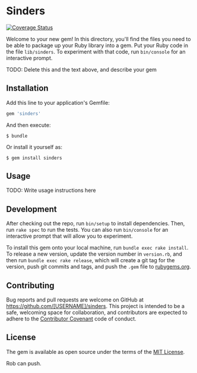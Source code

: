# Sinders

[![Coverage Status](https://coveralls.io/repos/DocLeon/sinders/badge.svg?branch=master&service=github)](https://coveralls.io/github/DocLeon/sinders?branch=master)

Welcome to your new gem! In this directory, you'll find the files you need to be able to package up your Ruby library into a gem. Put your Ruby code in the file `lib/sinders`. To experiment with that code, run `bin/console` for an interactive prompt.

TODO: Delete this and the text above, and describe your gem

## Installation

Add this line to your application's Gemfile:

```ruby
gem 'sinders'
```

And then execute:

    $ bundle

Or install it yourself as:

    $ gem install sinders

## Usage

TODO: Write usage instructions here

## Development

After checking out the repo, run `bin/setup` to install dependencies. Then, run `rake spec` to run the tests. You can also run `bin/console` for an interactive prompt that will allow you to experiment.

To install this gem onto your local machine, run `bundle exec rake install`. To release a new version, update the version number in `version.rb`, and then run `bundle exec rake release`, which will create a git tag for the version, push git commits and tags, and push the `.gem` file to [rubygems.org](https://rubygems.org).

## Contributing

Bug reports and pull requests are welcome on GitHub at https://github.com/[USERNAME]/sinders. This project is intended to be a safe, welcoming space for collaboration, and contributors are expected to adhere to the [Contributor Covenant](contributor-covenant.org) code of conduct.


## License

The gem is available as open source under the terms of the [MIT License](http://opensource.org/licenses/MIT).

Rob can push.
